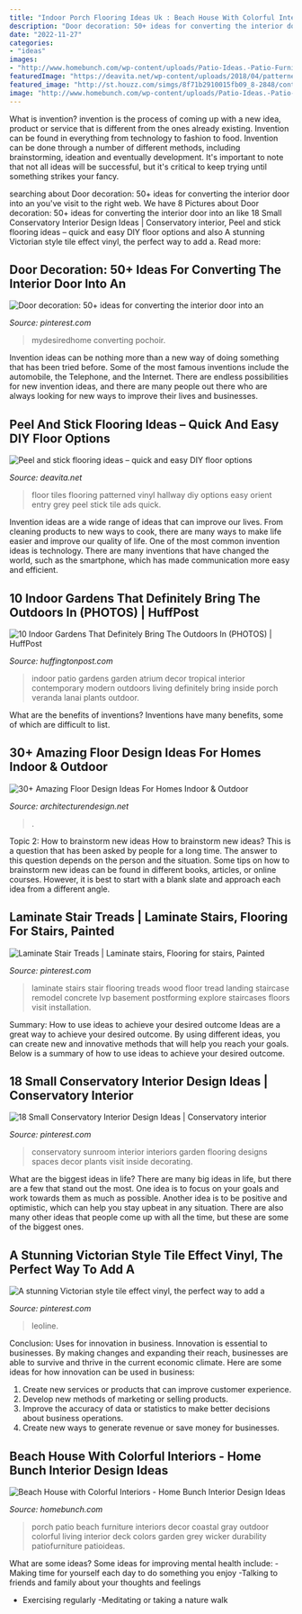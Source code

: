```yaml
---
title: "Indoor Porch Flooring Ideas Uk : Beach House With Colorful Interiors"
description: "Door decoration: 50+ ideas for converting the interior door into an"
date: "2022-11-27"
categories:
- "ideas"
images:
- "http://www.homebunch.com/wp-content/uploads/Patio-Ideas.-Patio-Furniture.-Patio-and-porch-design-ideas.-Patio-PatioFurniture-PatioDecor-PatioIdeas-.jpg"
featuredImage: "https://deavita.net/wp-content/uploads/2018/04/patterned-vinyl-flooring-hallway-house-entry-ideas.jpg"
featured_image: "http://st.houzz.com/simgs/8f71b2910015fb09_8-2848/contemporary-patio.jpg"
image: "http://www.homebunch.com/wp-content/uploads/Patio-Ideas.-Patio-Furniture.-Patio-and-porch-design-ideas.-Patio-PatioFurniture-PatioDecor-PatioIdeas-.jpg"
---
```



What is invention?
invention is the process of coming up with a new idea, product or service that is different from the ones already existing. Invention can be found in everything from technology to fashion to food. 
Invention can be done through a number of different methods, including brainstorming, ideation and eventually development. It's important to note that not all ideas will be successful, but it's critical to keep trying until something strikes your fancy.

	

		
searching about Door decoration: 50+ ideas for converting the interior door into an you've visit to the right web. We have 8 Pictures about Door decoration: 50+ ideas for converting the interior door into an like 18 Small Conservatory Interior Design Ideas | Conservatory interior, Peel and stick flooring ideas – quick and easy DIY floor options and also A stunning Victorian style tile effect vinyl, the perfect way to add a. Read more:
		
    
## Door Decoration: 50+ Ideas For Converting The Interior Door Into An

<img loading=lazy src="https://i.pinimg.com/736x/33/d4/f4/33d4f491072201b5b52ab2eb6ed36c06.jpg" onerror="this.onerror=null;this.src='https://tse1.mm.bing.net/th?id=OIP.k_7eH_VVT0iqzVsgGUySmwHaLI&amp;pid=15.1';" alt="Door decoration: 50+ ideas for converting the interior door into an">

_Source: pinterest.com_

>mydesiredhome converting pochoir. 

	

Invention ideas can be nothing more than a new way of doing something that has been tried before. Some of the most famous inventions include the automobile, the Telephone, and the Internet. There are endless possibilities for new invention ideas, and there are many people out there who are always looking for new ways to improve their lives and businesses.

    
## Peel And Stick Flooring Ideas – Quick And Easy DIY Floor Options

<img loading=lazy src="https://deavita.net/wp-content/uploads/2018/04/patterned-vinyl-flooring-hallway-house-entry-ideas.jpg" onerror="this.onerror=null;this.src='https://tse4.mm.bing.net/th?id=OIP.5IEn0GiBUyyINH3XRA1_UgHaHb&amp;pid=15.1';" alt="Peel and stick flooring ideas – quick and easy DIY floor options">

_Source: deavita.net_

>floor tiles flooring patterned vinyl hallway diy options easy orient entry grey peel stick tile ads quick. 

	

Invention ideas are a wide range of ideas that can improve our lives. From cleaning products to new ways to cook, there are many ways to make life easier and improve our quality of life. One of the most common invention ideas is technology. There are many inventions that have changed the world, such as the smartphone, which has made communication more easy and efficient.

    
## 10 Indoor Gardens That Definitely Bring The Outdoors In (PHOTOS) | HuffPost

<img loading=lazy src="http://st.houzz.com/simgs/8f71b2910015fb09_8-2848/contemporary-patio.jpg" onerror="this.onerror=null;this.src='https://tse3.mm.bing.net/th?id=OIP.BfeTwp4etvjwN4Sbzx1CugHaLH&amp;pid=15.1';" alt="10 Indoor Gardens That Definitely Bring The Outdoors In (PHOTOS) | HuffPost">

_Source: huffingtonpost.com_

>indoor patio gardens garden atrium decor tropical interior contemporary modern outdoors living definitely bring inside porch veranda lanai plants outdoor. 

	

What are the benefits of inventions?
Inventions have many benefits, some of which are difficult to list.

    
## 30+ Amazing Floor Design Ideas For Homes Indoor &amp; Outdoor

<img loading=lazy src="https://cdn.architecturendesign.net/wp-content/uploads/2015/08/AD-Indoor-Outdoor-Floor-Design-Ideas-15.jpg" onerror="this.onerror=null;this.src='https://tse1.mm.bing.net/th?id=OIP.eiWTKpve52P-LAoZl1umRwHaJ4&amp;pid=15.1';" alt="30+ Amazing Floor Design Ideas For Homes Indoor &amp; Outdoor">

_Source: architecturendesign.net_

>. 

	

Topic 2: How to brainstorm new ideas
How to brainstorm new ideas? This is a question that has been asked by people for a long time. The answer to this question depends on the person and the situation. Some tips on how to brainstorm new ideas can be found in different books, articles, or online courses. However, it is best to start with a blank slate and approach each idea from a different angle.

    
## Laminate Stair Treads | Laminate Stairs, Flooring For Stairs, Painted

<img loading=lazy src="https://i.pinimg.com/736x/93/e1/39/93e139388d153c1682bc7b2d2ed76728--laminate-flooring-laminate-stairs-ideas.jpg" onerror="this.onerror=null;this.src='https://tse3.mm.bing.net/th?id=OIP.OEJYd9iT-Pe4qk0zMFQP_wHaJ4&amp;pid=15.1';" alt="Laminate Stair Treads | Laminate stairs, Flooring for stairs, Painted">

_Source: pinterest.com_

>laminate stairs stair flooring treads wood floor tread landing staircase remodel concrete lvp basement postforming explore staircases floors visit installation. 

	

Summary: How to use ideas to achieve your desired outcome
Ideas are a great way to achieve your desired outcome. By using different ideas, you can create new and innovative methods that will help you reach your goals. Below is a summary of how to use ideas to achieve your desired outcome.

    
## 18 Small Conservatory Interior Design Ideas | Conservatory Interior

<img loading=lazy src="https://i.pinimg.com/originals/40/7b/cb/407bcb3ae8a653fc4c932062a57c8947.jpg" onerror="this.onerror=null;this.src='https://tse4.mm.bing.net/th?id=OIP.dJVP5JeRnGp-AZS9XISFZgHaKL&amp;pid=15.1';" alt="18 Small Conservatory Interior Design Ideas | Conservatory interior">

_Source: pinterest.com_

>conservatory sunroom interior interiors garden flooring designs spaces decor plants visit inside decorating. 

	

What are the biggest ideas in life?
There are many big ideas in life, but there are a few that stand out the most. One idea is to focus on your goals and work towards them as much as possible. Another idea is to be positive and optimistic, which can help you stay upbeat in any situation. There are also many other ideas that people come up with all the time, but these are some of the biggest ones.

    
## A Stunning Victorian Style Tile Effect Vinyl, The Perfect Way To Add A

<img loading=lazy src="https://i.pinimg.com/736x/9b/98/f3/9b98f39f1259d4caa650962847bcb70f.jpg" onerror="this.onerror=null;this.src='https://tse1.mm.bing.net/th?id=OIP.YicIdHUOP4x0iQWaNU6dawHaJ3&amp;pid=15.1';" alt="A stunning Victorian style tile effect vinyl, the perfect way to add a">

_Source: pinterest.com_

>leoline. 

	

Conclusion: Uses for innovation in business.
Innovation is essential to businesses. By making changes and expanding their reach, businesses are able to survive and thrive in the current economic climate. Here are some ideas for how innovation can be used in business:
1. Create new services or products that can improve customer experience.
2. Develop new methods of marketing or selling products.
3. Improve the accuracy of data or statistics to make better decisions about business operations.
4. Create new ways to generate revenue or save money for businesses.

    
## Beach House With Colorful Interiors - Home Bunch Interior Design Ideas

<img loading=lazy src="http://www.homebunch.com/wp-content/uploads/Patio-Ideas.-Patio-Furniture.-Patio-and-porch-design-ideas.-Patio-PatioFurniture-PatioDecor-PatioIdeas-.jpg" onerror="this.onerror=null;this.src='https://tse2.mm.bing.net/th?id=OIP.3TRmuzbp98skS2NTVuxMJwHaJ8&amp;pid=15.1';" alt="Beach House with Colorful Interiors - Home Bunch Interior Design Ideas">

_Source: homebunch.com_

>porch patio beach furniture interiors decor coastal gray outdoor colorful living interior deck colors garden grey wicker durability patiofurniture patioideas. 

	

What are some ideas?
Some ideas for improving mental health include: 
-Making time for yourself each day to do something you enjoy 
-Talking to friends and family about your thoughts and feelings 
- Exercising regularly 
-Meditating or taking a nature walk

